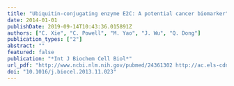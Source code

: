 ```yaml
---
title: "Ubiquitin-conjugating enzyme E2C: A potential cancer biomarker"
date: 2014-01-01
publishDate: 2019-09-14T10:43:36.015891Z
authors: ["C. Xie", "C. Powell", "M. Yao", "J. Wu", "Q. Dong"]
publication_types: ["2"]
abstract: ""
featured: false
publication: "*Int J Biochem Cell Biol*"
url_pdf: "http://www.ncbi.nlm.nih.gov/pubmed/24361302 http://ac.els-cdn.com/S1357272513003762/1-s2.0-S1357272513003762-main.pdf?_tid=7967c73c-9ff8-11e5-826c-00000aab0f26&acdnat=1449832704_32a9e8e30409840ea4aecab98e5e8f83"
doi: "10.1016/j.biocel.2013.11.023"
---
```


